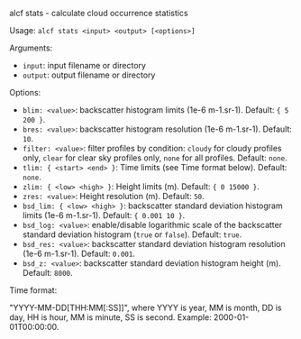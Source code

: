 
alcf stats - calculate cloud occurrence statistics

Usage: `alcf stats <input> <output> [<options>]`

Arguments:

- `input`: input filename or directory
- `output`: output filename or directory

Options:

- `blim: <value>`: backscatter histogram limits (1e-6 m-1.sr-1).
    Default: `{ 5 200 }`.
- `bres: <value>`: backscatter histogram resolution (1e-6 m-1.sr-1).
    Default: `10`.
- `filter: <value>`: filter profiles by condition: `cloudy` for cloudy profiles
    only, `clear` for clear sky profiles only, `none` for all profiles.
    Default: `none`.
- `tlim: { <start> <end> }`: Time limits (see Time format below).
    Default: `none`.
- `zlim: { <low> <high> }`: Height limits (m). Default: `{ 0 15000 }`.
- `zres: <value>`: Height resolution (m). Default: `50`.
- `bsd_lim: { <low> <high> }`: backscatter standard deviation histogram limits
    (1e-6 m-1.sr-1). Default: `{ 0.001 10 }`.
- `bsd_log: <value>`: enable/disable logarithmic scale of the backscatter
    standard deviation histogram (`true` or `false`). Default: `true`.
- `bsd_res: <value>`: backscatter standard deviation histogram resolution
    (1e-6 m-1.sr-1). Default: `0.001`.
- `bsd_z: <value>`: backscatter standard deviation histogram height (m).
    Default: `8000`.

Time format:

"YYYY-MM-DD[THH:MM[:SS]]", where YYYY is year, MM is month, DD is day,
HH is hour, MM is minute, SS is second. Example: 2000-01-01T00:00:00.
	